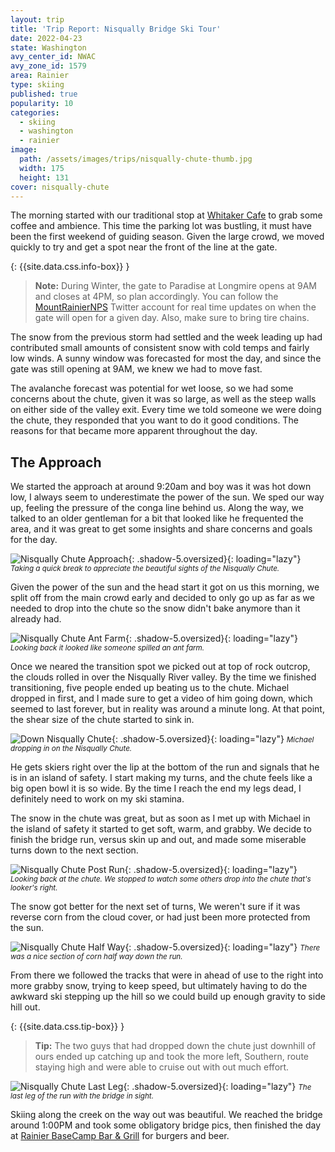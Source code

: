 ```yaml
---
layout: trip
title: 'Trip Report: Nisqually Bridge Ski Tour'
date: 2022-04-23
state: Washington
avy_center_id: NWAC
avy_zone_id: 1579
area: Rainier
type: skiing
published: true
popularity: 10
categories:
  - skiing
  - washington
  - rainier
image:
  path: /assets/images/trips/nisqually-chute-thumb.jpg
  width: 175
  height: 131
cover: nisqually-chute
---
```


The morning started with our traditional stop at [Whitaker
Cafe](https://whittakersbunkhouse.com/cafe/) to grab some coffee and ambience.
This time the parking lot was bustling, it must have been the first weekend of
guiding season. Given the large crowd, we moved quickly to try and get a
spot near the front of the line at the gate.

{: {{site.data.css.info-box}} }
> **Note:** During Winter, the gate to Paradise at Longmire opens at 9AM and
> closes at 4PM, so plan accordingly. You can follow the
> [MountRainierNPS](https://twitter.com/MountRainierNPS) Twitter account for
> real time updates on when the gate will open for a given day. Also, make sure
> to bring tire chains.

The snow from the previous storm had settled and the week leading up had
contributed small amounts of consistent snow with cold temps and fairly low
winds. A sunny window was forecasted for most the day, and since the gate was
still opening at 9AM, we knew we had to move fast.

The avalanche forecast was potential for wet loose, so we had some concerns
about the chute, given it was so large, as well as the steep walls on either
side of the valley exit. Every time we told someone we were doing the chute,
they responded that you want to do it good conditions. The reasons for that
became more apparent throughout the day.

## The Approach

We started the approach at around 9:20am and boy was it was hot down low, I
always seem to underestimate the power of the sun. We sped our way up, feeling
the pressure of the conga line behind us. Along the way, we talked to an older
gentleman for a bit that looked like he frequented the area, and it was great
to get some insights and share concerns and goals for the day.

![Nisqually Chute Approach](/assets/images/trips/nisqually-chute-approach.jpg "Nisqually Chute Approach"){: .shadow-5.oversized}{: loading="lazy"} <small><i>Taking a quick break to appreciate the beautiful sights of the Nisqually Chute.</i></small>

Given the power of the sun and the head start it got on us this morning, we
split off from the main crowd early and decided to only go up as far as we
needed to drop into the chute so the snow didn't bake anymore than it already
had.

![Nisqually Chute Ant Farm](/assets/images/trips/nisqually-chute-ant-farm.jpg "Nisqually Chute Ant Farm"){: .shadow-5.oversized}{: loading="lazy"} <small><i>Looking back it looked like someone spilled an ant farm.</i></small>

Once we neared the transition spot we picked out at top of rock outcrop, the
clouds rolled in over the Nisqually River valley. By the time we finished
transitioning, five people ended up beating us to the chute. Michael dropped in
first, and I made sure to get a video of him going down, which seemed to last
forever, but in reality was around a minute long. At that point, the shear size
of the chute started to sink in.

![Down Nisqually Chute](/assets/images/trips/nisqually-chute-down-the-chute.jpg "Down Nisqually Chute"){: .shadow-5.oversized}{: loading="lazy"} <small><i>Michael dropping in on the Nisqually Chute.</i></small>

He gets skiers right over the lip at the bottom of the run and signals that he
is in an island of safety. I start making my turns, and the chute feels like a
big open bowl it is so wide. By the time I reach the end my legs dead, I
definitely need to work on my ski stamina.

The snow in the chute was great, but as soon as I met up with Michael in the
island of safety it started to get soft, warm, and grabby. We decide to finish
the bridge run, versus skin up and out, and made some miserable turns down to
the next section.

![Nisqually Chute Post Run](/assets/images/trips/nisqually-chute-after.jpg "Nisqually Chute Post Run"){: .shadow-5.oversized}{: loading="lazy"} <small><i>Looking back at the chute. We stopped to watch some others drop into the chute that's looker's right.</i></small>

The snow got better for the next set of turns, We weren't sure if it was
reverse corn from the cloud cover, or had just been more protected from the sun.

![Nisqually Chute Half Way](/assets/images/trips/nisqually-chute-half-way.jpg "Nisqually Chute Half Way"){: .shadow-5.oversized}{: loading="lazy"} <small><i>There was a nice section of corn half way down the run.</i></small>

From there we followed the tracks that were in ahead of use to the right into more
grabby snow, trying to keep speed, but ultimately having to do the awkward ski
stepping up the hill so we could build up enough gravity to side hill out. 

{: {{site.data.css.tip-box}} }
> **Tip:** The two guys that had dropped down the chute just downhill of ours
> ended up catching up and took the more left, Southern, route staying
> high and were able to cruise out with out much effort.

![Nisqually Chute Last Leg](/assets/images/trips/nisqually-chute-last-leg.jpg "Nisqually Chute Last Leg"){: .shadow-5.oversized}{: loading="lazy"} <small><i>The last leg of the run with the bridge in sight.</i></small>

Skiing along the creek on the way out was beautiful. We reached the bridge
around 1:00PM and took some obligatory bridge pics, then finished the day at
[Rainier BaseCamp Bar & Grill](https://rainierbasecampgrill.com/) for burgers
and beer.
